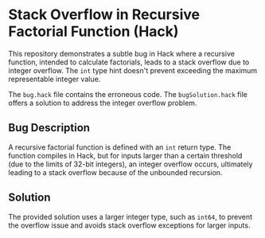 # Stack Overflow in Recursive Factorial Function (Hack)

This repository demonstrates a subtle bug in Hack where a recursive function, intended to calculate factorials, leads to a stack overflow due to integer overflow. The `int` type hint doesn't prevent exceeding the maximum representable integer value.

The `bug.hack` file contains the erroneous code. The `bugSolution.hack` file offers a solution to address the integer overflow problem.

## Bug Description

A recursive factorial function is defined with an `int` return type.  The function compiles in Hack, but for inputs larger than a certain threshold (due to the limits of 32-bit integers), an integer overflow occurs, ultimately leading to a stack overflow because of the unbounded recursion.

## Solution

The provided solution uses a larger integer type, such as `int64`, to prevent the overflow issue and avoids stack overflow exceptions for larger inputs.